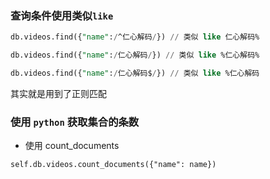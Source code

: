 ### 查询条件使用类似`like` 

```sql
db.videos.find({"name":/^仁心解码/}) // 类似 like 仁心解码%

db.videos.find({"name":/仁心解码/}) // 类似 like %仁心解码%

db.videos.find({"name":/仁心解码$/}) // 类似 like %仁心解码
```

其实就是用到了正则匹配

### 使用 `python` 获取集合的条数

* 使用 count_documents

```
self.db.videos.count_documents({"name": name})
```